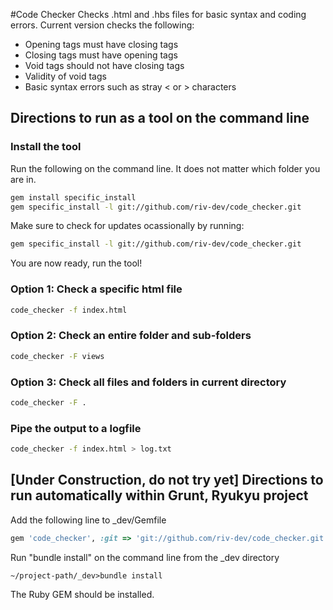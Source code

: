 #Code Checker
Checks .html and .hbs files for basic syntax and coding errors.  Current version checks the following:
- Opening tags must have closing tags
- Closing tags must have opening tags
- Void tags should not have closing tags
- Validity of void tags
- Basic syntax errors such as stray < or > characters

## Directions to run as a tool on the command line
### Install the tool
Run the following on the command line.  It does not matter which folder you are in.
```bash
gem install specific_install
gem specific_install -l git://github.com/riv-dev/code_checker.git
```

Make sure to check for updates ocassionally by running:
```bash
gem specific_install -l git://github.com/riv-dev/code_checker.git
```

You are now ready, run the tool!

### Option 1: Check a specific html file
```bash
code_checker -f index.html
```

### Option 2: Check an entire folder and sub-folders
```bash
code_checker -F views
```

### Option 3: Check all files and folders in current directory
```bash
code_checker -F .
```

### Pipe the output to a logfile
```bash
code_checker -f index.html > log.txt
```

## [Under Construction, do not try yet] Directions to run automatically within Grunt, Ryukyu project
Add the following line to _dev/Gemfile
```ruby
gem 'code_checker', :git => 'git://github.com/riv-dev/code_checker.git'
```

Run "bundle install" on the command line from the _dev directory
```
~/project-path/_dev>bundle install
```

The Ruby GEM should be installed.
